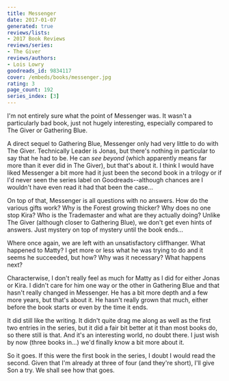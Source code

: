 ```yaml
---
title: Messenger
date: 2017-01-07
generated: true
reviews/lists:
- 2017 Book Reviews
reviews/series:
- The Giver
reviews/authors:
- Lois Lowry
goodreads_id: 9834117
cover: /embeds/books/messenger.jpg
rating: 3
page_count: 192
series_index: [3]
---
```

I'm not entirely sure what the point of Messenger was. It wasn't a particularly bad book, just not hugely interesting, especially compared to The Giver or Gathering Blue.  

A direct sequel to Gathering Blue, Messenger only had very little to do with The Giver. Technically Leader is Jonas, but there's nothing in particular to say that he had to be. He can _see beyond_ (which apparently means far more than it ever did in The Giver), but that's about it. I think I would have liked Messenger a bit more had it just been the second book in a trilogy or if I'd never seen the series label on Goodreads--although chances are I wouldn't have even read it had that been the case...  

<!--more-->

On top of that, Messenger is all questions with no answers. How do the various gifts work? Why is the Forest growing thicker? Why does no one stop Kira? Who is the Trademaster and what are they actually doing? Unlike The Giver (although closer to Gathering Blue), we don't get even hints of answers. Just mystery on top of mystery until the book ends...  

Where once again, we are left with an unsatisfactory cliffhanger. What happened to Matty? I get more or less what he was trying to do and it seems he succeeded, but how? Why was it necessary? What happens next?  

Characterwise, I don't really feel as much for Matty as I did for either Jonas or Kira. I didn't care for him one way or the other in Gathering Blue and that hasn't really changed in Messenger. He has a bit more depth and a few more years, but that's about it. He hasn't really grown that much, either before the book starts or even by the time it ends.  

It did still like the writing. It didn't quite drag me along as well as the first two entries in the series, but it did a fair bit better at it than most books do, so there still is that. And it's an interesting world, no doubt there. I just wish by now (three books in...) we'd finally know a bit more about it.  

So it goes. If this were the first book in the series, I doubt I would read the second. Given that I'm already at three of four (and they're short), I'll give Son a try. We shall see how that goes.